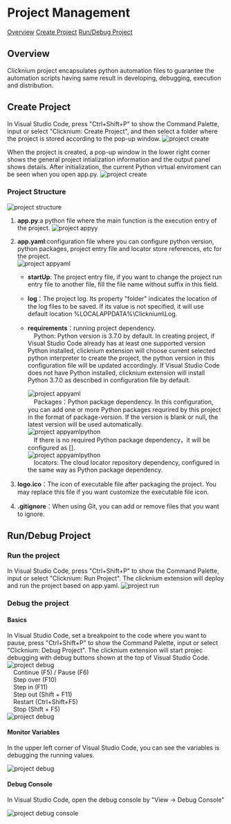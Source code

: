 # Project Management
[Overview](#overview)
[Create Project](#create-project)
[Run/Debug Project](#rundebug-project)

## Overview
Clicknium project encapsulates python automation files to guarantee the automation scripts having same result in developing, debugging, execution and distribution. 

## Create Project

In Visual Studio Code, press "Ctrl+Shift+P" to show the Command Palette, input or select "Clicknium: Create Project", and then select a folder where the project is stored according to the pop-up window.
![project create](../img/create_project.gif)

When the project is created, a pop-up window in the lower right corner shows the general project intialization information and the output panel shows details. After initialization, the current Python virtual enviroment can be seen when you open app.py.
![project create](../img/create_project_apppy_env.png)

### Project Structure

![project structure](../img/create_project_1.png)


1. **app.py**:a python file where the main function is the execution entry of the project.
   ![project appyy](../img/create_project_apppy.png)

2. **app.yaml**:configuration file where you can configure python version, python packages, project entry file and locator store references, etc for the project.  
   ![project appyaml](../img/create_project_appyaml.png)
   
   - **startUp**: The project entry file, if you want to change the project run entry file to another file, fill the file name without suffix in this field.  
   
   - **log**：The project log. Its property "folder" indicates the location of the log files to be saved. If its value is not specified, it will use default location %LOCALAPPDATA%\Clicknium\Log.
   
   - **requirements**：running project dependency.  
     &emsp;Python: Python version is 3.7.0 by default. In creating project, if Visual Studio Code already has at least one supported version Python installed, clicknium extension will choose current selected python interpreter to create the project, the python version in this configuration file will be updated accordingly. If Visual Studio Code does not have Python installed, clicknium extension will install Python 3.7.0 as described in configuration file by default.
     
     ![project appyaml](../img/create_project_appyaml_python_config.png)  
     &emsp;Packages：Python package dependency. In this configuration, you can add one or more Python packages requrired by this project in the format of package-version. If the version is blank or null, the latest version will be used automatically.  
     ![project appyamlpython](../img/create_project_appyaml_python.png)  
     &emsp;If there is no required Python package dependency，it will be configured as [].  
     ![project appyamlpython](../img/create_project_appyaml_python_clear.png)  
     &emsp;locators: The cloud locator repository dependency, configured in the same way as Python package dependency.

3. **logo.ico**：The icon of executable file after packaging the project. You may replace this file if you want customize the executable file icon.  

4. **.gitignore**：When using Git, you can add or remove files that you want to ignore.

## Run/Debug Project

### Run the project

In Visual Studio Code, press "Ctrl+Shift+P" to show the Command Palette, input or select "Clicknium: Run Project". The clicknium extension will deploy and run the project based on app.yaml.
![project run](../img/run_project.gif) 

### Debug the project

#### Basics

In Visual Studio Code, set a breakpoint to the code where you want to pause,
press "Ctrl+Shift+P" to show the Command Palette, input or select "Clicknium: Debug Project". The clicknium extension will start projec debugging with debug buttons shown at the top of Visual Studio Code.  
![project debug](../img/debug_project_3.png)  
&emsp;Continue (F5) / Pause (F6)  
&emsp;Step over (F10)  
&emsp;Step in (F11)  
&emsp;Step out (Shift + F11)  
&emsp;Restart (Ctrl+Shift+F5)  
&emsp;Stop (Shift + F5)  
![project debug](../img/debug_project.gif)

#### Monitor Variables

In the upper left corner of Visual Studio Code, you can see the variables is debugging the running values.  

![project debug](../img/debug_project_1.png)

#### Debug Console

In Visual Studio Code, open the debug console by "View -> Debug Console"   

![project debug console](../img/debug_project_2.png)
